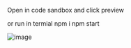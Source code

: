 Open in code sandbox and click preview

or run in termial
npm i
npm start

![image](https://github.com/user-attachments/assets/07b19ea0-9251-48c6-85f1-d89225da642e)
